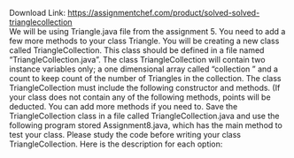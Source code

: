 Download Link: https://assignmentchef.com/product/solved-solved-trianglecollection
<br>
We will be using Triangle.java file from the assignment 5. You need to add a few more methods to your class Triangle. You will be creating a new class called TriangleCollection. This class should be defined in a file named “TriangleCollection.java”. The class TriangleCollection will contain two instance variables only; a one dimensional array called “collection ” and a count to keep count of the number of Triangles in the collection. The class TriangleCollection must include the following constructor and methods. (If your class does not contain any of the following methods, points will be deducted. You can add more methods if you need to. Save the TriangleCollection class in a file called TriangleCollection.java and use the following program stored Assignment8.java, which has the main method to test your class. Please study the code before writing your class TriangleCollection. Here is the description for each option: